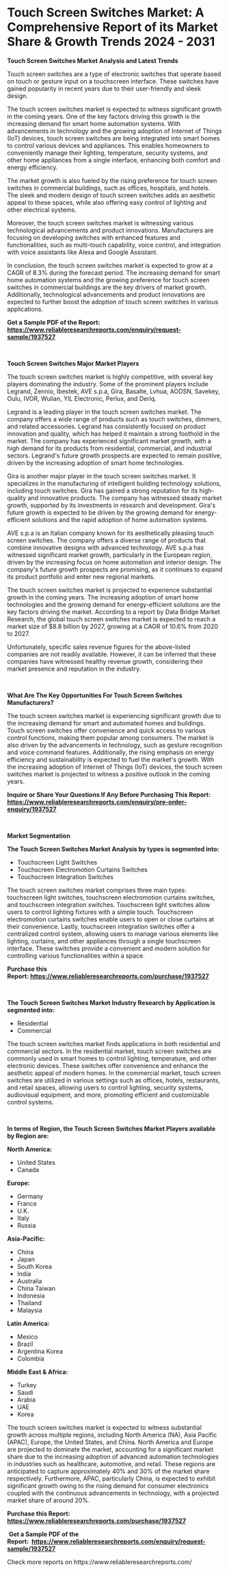 <p><h1>Touch Screen Switches Market: A Comprehensive Report of its Market Share & Growth Trends 2024 - 2031</h1></p><p><strong>Touch Screen Switches Market Analysis and Latest Trends</strong></p>
<p><p>Touch screen switches are a type of electronic switches that operate based on touch or gesture input on a touchscreen interface. These switches have gained popularity in recent years due to their user-friendly and sleek design.</p><p>The touch screen switches market is expected to witness significant growth in the coming years. One of the key factors driving this growth is the increasing demand for smart home automation systems. With advancements in technology and the growing adoption of Internet of Things (IoT) devices, touch screen switches are being integrated into smart homes to control various devices and appliances. This enables homeowners to conveniently manage their lighting, temperature, security systems, and other home appliances from a single interface, enhancing both comfort and energy efficiency.</p><p>The market growth is also fueled by the rising preference for touch screen switches in commercial buildings, such as offices, hospitals, and hotels. The sleek and modern design of touch screen switches adds an aesthetic appeal to these spaces, while also offering easy control of lighting and other electrical systems.</p><p>Moreover, the touch screen switches market is witnessing various technological advancements and product innovations. Manufacturers are focusing on developing switches with enhanced features and functionalities, such as multi-touch capability, voice control, and integration with voice assistants like Alexa and Google Assistant.</p><p>In conclusion, the touch screen switches market is expected to grow at a CAGR of 8.3% during the forecast period. The increasing demand for smart home automation systems and the growing preference for touch screen switches in commercial buildings are the key drivers of market growth. Additionally, technological advancements and product innovations are expected to further boost the adoption of touch screen switches in various applications.</p></p>
<p><strong>Get a Sample PDF of the Report:&nbsp; <a href="https://www.reliableresearchreports.com/enquiry/request-sample/1937527">https://www.reliableresearchreports.com/enquiry/request-sample/1937527</a></strong></p>
<p>&nbsp;</p>
<p><strong>Touch Screen Switches Major Market Players</strong></p>
<p><p>The touch screen switches market is highly competitive, with several key players dominating the industry. Some of the prominent players include Legrand, Zennio, Ibestek, AVE s.p.a, Gira, Basalte, Lvhua, AODSN, Savekey, Oulu, IVOR, Wulian, YIL Electronic, Perlux, and Deriq.</p><p>Legrand is a leading player in the touch screen switches market. The company offers a wide range of products such as touch switches, dimmers, and related accessories. Legrand has consistently focused on product innovation and quality, which has helped it maintain a strong foothold in the market. The company has experienced significant market growth, with a high demand for its products from residential, commercial, and industrial sectors. Legrand's future growth prospects are expected to remain positive, driven by the increasing adoption of smart home technologies.</p><p>Gira is another major player in the touch screen switches market. It specializes in the manufacturing of intelligent building technology solutions, including touch switches. Gira has gained a strong reputation for its high-quality and innovative products. The company has witnessed steady market growth, supported by its investments in research and development. Gira's future growth is expected to be driven by the growing demand for energy-efficient solutions and the rapid adoption of home automation systems.</p><p>AVE s.p.a is an Italian company known for its aesthetically pleasing touch screen switches. The company offers a diverse range of products that combine innovative designs with advanced technology. AVE s.p.a has witnessed significant market growth, particularly in the European region, driven by the increasing focus on home automation and interior design. The company's future growth prospects are promising, as it continues to expand its product portfolio and enter new regional markets.</p><p>The touch screen switches market is projected to experience substantial growth in the coming years. The increasing adoption of smart home technologies and the growing demand for energy-efficient solutions are the key factors driving the market. According to a report by Data Bridge Market Research, the global touch screen switches market is expected to reach a market size of $8.8 billion by 2027, growing at a CAGR of 10.6% from 2020 to 2027.</p><p>Unfortunately, specific sales revenue figures for the above-listed companies are not readily available. However, it can be inferred that these companies have witnessed healthy revenue growth, considering their market presence and reputation in the industry.</p></p>
<p>&nbsp;</p>
<p><strong>What Are The Key Opportunities For Touch Screen Switches Manufacturers?</strong></p>
<p><p>The touch screen switches market is experiencing significant growth due to the increasing demand for smart and automated homes and buildings. Touch screen switches offer convenience and quick access to various control functions, making them popular among consumers. The market is also driven by the advancements in technology, such as gesture recognition and voice command features. Additionally, the rising emphasis on energy efficiency and sustainability is expected to fuel the market's growth. With the increasing adoption of Internet of Things (IoT) devices, the touch screen switches market is projected to witness a positive outlook in the coming years.</p></p>
<p><strong>Inquire or Share Your Questions If Any Before Purchasing This Report: <a href="https://www.reliableresearchreports.com/enquiry/pre-order-enquiry/1937527">https://www.reliableresearchreports.com/enquiry/pre-order-enquiry/1937527</a></strong></p>
<p>&nbsp;</p>
<p><strong>Market Segmentation</strong></p>
<p><strong>The Touch Screen Switches Market Analysis by types is segmented into:</strong></p>
<p><ul><li>Touchscreen Light Switches</li><li>Touchscreen Electromotion Curtains Switches</li><li>Touchscreen Integration Switches</li></ul></p>
<p><p>The touch screen switches market comprises three main types: touchscreen light switches, touchscreen electromotion curtains switches, and touchscreen integration switches. Touchscreen light switches allow users to control lighting fixtures with a simple touch. Touchscreen electromotion curtains switches enable users to open or close curtains at their convenience. Lastly, touchscreen integration switches offer a centralized control system, allowing users to manage various elements like lighting, curtains, and other appliances through a single touchscreen interface. These switches provide a convenient and modern solution for controlling various functionalities within a space.</p></p>
<p><strong>Purchase this Report:&nbsp;<a href="https://www.reliableresearchreports.com/purchase/1937527">https://www.reliableresearchreports.com/purchase/1937527</a></strong></p>
<p>&nbsp;</p>
<p><strong>The Touch Screen Switches Market Industry Research by Application is segmented into:</strong></p>
<p><ul><li>Residential</li><li>Commercial</li></ul></p>
<p><p>The touch screen switches market finds applications in both residential and commercial sectors. In the residential market, touch screen switches are commonly used in smart homes to control lighting, temperature, and other electronic devices. These switches offer convenience and enhance the aesthetic appeal of modern homes. In the commercial market, touch screen switches are utilized in various settings such as offices, hotels, restaurants, and retail spaces, allowing users to control lighting, security systems, audiovisual equipment, and more, promoting efficient and customizable control systems.</p></p>
<p>&nbsp;</p>
<p><strong>In terms of Region, the Touch Screen Switches Market Players available by Region are:</strong></p>
<p>
    <p> <strong> North America: </strong>
        <ul>
            <li>United States</li>
            <li>Canada</li>
        </ul>
        </p> 
    <p> <strong> Europe: </strong>
        <ul>
            <li>Germany</li>
            <li>France</li>
            <li>U.K.</li>
            <li>Italy</li>
            <li>Russia</li>
        </ul>
        </p> 
    <p> <strong> Asia-Pacific: </strong>
        <ul>
            <li>China</li>
            <li>Japan</li>
            <li>South Korea</li>
            <li>India</li>
            <li>Australia</li>
            <li>China Taiwan</li>
            <li>Indonesia</li>
            <li>Thailand</li>
            <li>Malaysia</li>
        </ul>
        </p> 
    <p> <strong> Latin America: </strong>
        <ul>
            <li>Mexico</li>
            <li>Brazil</li>
            <li>Argentina Korea</li>
            <li>Colombia</li>
        </ul>
        </p> 
    <p> <strong> Middle East & Africa: </strong>
        <ul>
            <li>Turkey</li>
            <li>Saudi</li>
            <li>Arabia</li>
            <li>UAE</li>
            <li>Korea</li>
        </ul>
    </p>
    </p>
<p><p>The touch screen switches market is expected to witness substantial growth across multiple regions, including North America (NA), Asia Pacific (APAC), Europe, the United States, and China. North America and Europe are projected to dominate the market, accounting for a significant market share due to the increasing adoption of advanced automation technologies in industries such as healthcare, automotive, and retail. These regions are anticipated to capture approximately 40% and 30% of the market share respectively. Furthermore, APAC, particularly China, is expected to exhibit significant growth owing to the rising demand for consumer electronics coupled with the continuous advancements in technology, with a projected market share of around 20%.</p></p>
<p><strong>Purchase this Report: <a href="https://www.reliableresearchreports.com/purchase/1937527">https://www.reliableresearchreports.com/purchase/1937527</a></strong></p>
<p>&nbsp;<strong>Get a Sample PDF of the Report:&nbsp;&nbsp;<a href="https://www.reliableresearchreports.com/enquiry/request-sample/1937527">https://www.reliableresearchreports.com/enquiry/request-sample/1937527</a></strong></p>
<p><strong></strong></p>
<p>Check more reports on https://www.reliableresearchreports.com/</p>